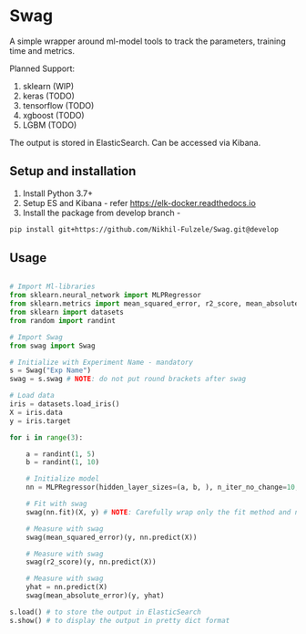 # Swag

A simple wrapper around ml-model tools to track the parameters, training time and metrics.

Planned Support: 
1. sklearn (WIP)
2. keras (TODO)
3. tensorflow (TODO)
4. xgboost (TODO)
5. LGBM (TODO)

The output is stored in ElasticSearch. Can be accessed via Kibana.

## Setup and installation
1. Install Python 3.7+
2. Setup ES and Kibana - refer https://elk-docker.readthedocs.io
3. Install the package from develop branch - 
```bash
pip install git+https://github.com/Nikhil-Fulzele/Swag.git@develop
```

## Usage 
```python

# Import Ml-libraries
from sklearn.neural_network import MLPRegressor
from sklearn.metrics import mean_squared_error, r2_score, mean_absolute_error
from sklearn import datasets
from random import randint

# Import Swag
from swag import Swag

# Initialize with Experiment Name - mandatory
s = Swag("Exp Name") 
swag = s.swag # NOTE: do not put round brackets after swag 

# Load data
iris = datasets.load_iris()
X = iris.data
y = iris.target

for i in range(3):

    a = randint(1, 5)
    b = randint(1, 10)

    # Initialize model
    nn = MLPRegressor(hidden_layer_sizes=(a, b, ), n_iter_no_change=10, activation="tanh", max_iter=10)

    # Fit with swag
    swag(nn.fit)(X, y) # NOTE: Carefully wrap only the fit method and not the parameters

    # Measure with swag
    swag(mean_squared_error)(y, nn.predict(X))

    # Measure with swag
    swag(r2_score)(y, nn.predict(X))

    # Measure with swag
    yhat = nn.predict(X)
    swag(mean_absolute_error)(y, yhat)

s.load() # to store the output in ElasticSearch
s.show() # to display the output in pretty dict format

```
